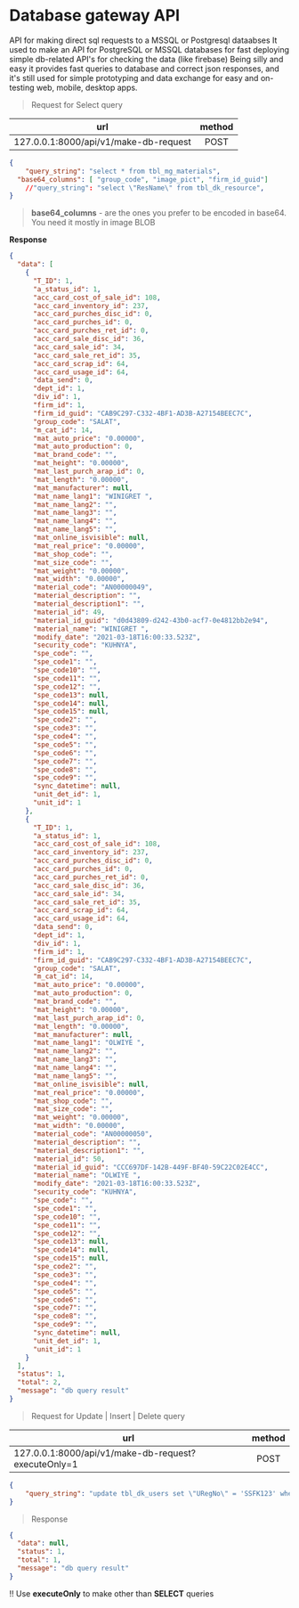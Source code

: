 # Database gateway API

API for making direct sql requests to a MSSQL or Postgresql dataabses
It used to make an API for PostgreSQL or MSSQL databases for fast deploying simple db-related API's for checking the data (like firebase)
Being silly and easy it provides fast queries to database and correct json responses, and it's still used for simple prototyping and data exchange for easy and on-testing web, mobile, desktop apps.

> Request for Select query

| url                                   | method |
| ------------------------------------- | :----: |
| 127.0.0.1:8000/api/v1/make-db-request |  POST  |

```json
{
	"query_string": "select * from tbl_mg_materials",
  "base64_columns": [ "group_code", "image_pict", "firm_id_guid"]
	//"query_string": "select \"ResName\" from tbl_dk_resource",
}
```

> **base64_columns** - are the ones you prefer to be encoded in base64. You need it mostly in image BLOB

**Response**
```json
{
  "data": [
    {
      "T_ID": 1,
      "a_status_id": 1,
      "acc_card_cost_of_sale_id": 108,
      "acc_card_inventory_id": 237,
      "acc_card_purches_disc_id": 0,
      "acc_card_purches_id": 0,
      "acc_card_purches_ret_id": 0,
      "acc_card_sale_disc_id": 36,
      "acc_card_sale_id": 34,
      "acc_card_sale_ret_id": 35,
      "acc_card_scrap_id": 64,
      "acc_card_usage_id": 64,
      "data_send": 0,
      "dept_id": 1,
      "div_id": 1,
      "firm_id": 1,
      "firm_id_guid": "CAB9C297-C332-4BF1-AD3B-A27154BEEC7C",
      "group_code": "SALAT",
      "m_cat_id": 14,
      "mat_auto_price": "0.00000",
      "mat_auto_production": 0,
      "mat_brand_code": "",
      "mat_height": "0.00000",
      "mat_last_purch_arap_id": 0,
      "mat_length": "0.00000",
      "mat_manufacturer": null,
      "mat_name_lang1": "WINIGRET ",
      "mat_name_lang2": "",
      "mat_name_lang3": "",
      "mat_name_lang4": "",
      "mat_name_lang5": "",
      "mat_online_isvisible": null,
      "mat_real_price": "0.00000",
      "mat_shop_code": "",
      "mat_size_code": "",
      "mat_weight": "0.00000",
      "mat_width": "0.00000",
      "material_code": "AN00000049",
      "material_description": "",
      "material_description1": "",
      "material_id": 49,
      "material_id_guid": "d0d43809-d242-43b0-acf7-0e4812bb2e94",
      "material_name": "WINIGRET ",
      "modify_date": "2021-03-18T16:00:33.523Z",
      "security_code": "KUHNYA",
      "spe_code": "",
      "spe_code1": "",
      "spe_code10": "",
      "spe_code11": "",
      "spe_code12": "",
      "spe_code13": null,
      "spe_code14": null,
      "spe_code15": null,
      "spe_code2": "",
      "spe_code3": "",
      "spe_code4": "",
      "spe_code5": "",
      "spe_code6": "",
      "spe_code7": "",
      "spe_code8": "",
      "spe_code9": "",
      "sync_datetime": null,
      "unit_det_id": 1,
      "unit_id": 1
    },
    {
      "T_ID": 1,
      "a_status_id": 1,
      "acc_card_cost_of_sale_id": 108,
      "acc_card_inventory_id": 237,
      "acc_card_purches_disc_id": 0,
      "acc_card_purches_id": 0,
      "acc_card_purches_ret_id": 0,
      "acc_card_sale_disc_id": 36,
      "acc_card_sale_id": 34,
      "acc_card_sale_ret_id": 35,
      "acc_card_scrap_id": 64,
      "acc_card_usage_id": 64,
      "data_send": 0,
      "dept_id": 1,
      "div_id": 1,
      "firm_id": 1,
      "firm_id_guid": "CAB9C297-C332-4BF1-AD3B-A27154BEEC7C",
      "group_code": "SALAT",
      "m_cat_id": 14,
      "mat_auto_price": "0.00000",
      "mat_auto_production": 0,
      "mat_brand_code": "",
      "mat_height": "0.00000",
      "mat_last_purch_arap_id": 0,
      "mat_length": "0.00000",
      "mat_manufacturer": null,
      "mat_name_lang1": "OLWIYE ",
      "mat_name_lang2": "",
      "mat_name_lang3": "",
      "mat_name_lang4": "",
      "mat_name_lang5": "",
      "mat_online_isvisible": null,
      "mat_real_price": "0.00000",
      "mat_shop_code": "",
      "mat_size_code": "",
      "mat_weight": "0.00000",
      "mat_width": "0.00000",
      "material_code": "AN00000050",
      "material_description": "",
      "material_description1": "",
      "material_id": 50,
      "material_id_guid": "CCC697DF-142B-449F-BF40-59C22C02E4CC",
      "material_name": "OLWIYE ",
      "modify_date": "2021-03-18T16:00:33.523Z",
      "security_code": "KUHNYA",
      "spe_code": "",
      "spe_code1": "",
      "spe_code10": "",
      "spe_code11": "",
      "spe_code12": "",
      "spe_code13": null,
      "spe_code14": null,
      "spe_code15": null,
      "spe_code2": "",
      "spe_code3": "",
      "spe_code4": "",
      "spe_code5": "",
      "spe_code6": "",
      "spe_code7": "",
      "spe_code8": "",
      "spe_code9": "",
      "sync_datetime": null,
      "unit_det_id": 1,
      "unit_id": 1
    }
  ],
  "status": 1,
  "total": 2,
  "message": "db query result"
}
```


> Request for Update | Insert | Delete query

| url                                                 | method |
| --------------------------------------------------- | :----: |
| 127.0.0.1:8000/api/v1/make-db-request?executeOnly=1 |  POST  |

```json
{
	"query_string": "update tbl_dk_users set \"URegNo\" = 'SSFK123' where \"UId\" = 1"
}
```
> Response

```json
{
  "data": null,
  "status": 1,
  "total": 1,
  "message": "db query result"
}
```

!! Use **executeOnly** to make other than **SELECT** queries
